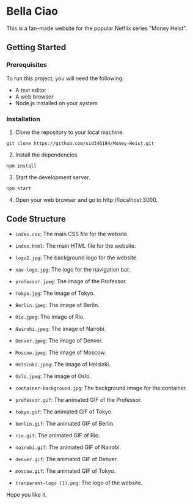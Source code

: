# Bella Ciao

This is a fan-made website for the popular Netflix series "Money Heist". 

## Getting Started

### Prerequisites

To run this project, you will need the following:

* A text editor
* A web browser
* Node.js installed on your system

### Installation

1. Clone the repository to your local machine.

```
git clone https://github.com/sid346184/Money-Heist.git
```

2. Install the dependencies.

```
npm install
```

3. Start the development server.

```
npm start
```

4. Open your web browser and go to http://localhost:3000.

## Code Structure

* `index.css`: The main CSS file for the website.
* `index.html`: The main HTML file for the website.

* `logo2.jpg`: The background logo for the website.
* `nav-logo.jpg`: The logo for the navigation bar.
* `professor.jpeg`: The image of the Professor.
* `Tokyo.jpg`: The image of Tokyo.
* `Berlin.jpeg`: The image of Berlin.
* `Rio.jpeg`: The image of Rio.
* `Nairobi.jpeg`: The image of Nairobi.
* `Denver.jpeg`: The image of Denver.
* `Moscow.jpeg`: The image of Moscow.
* `Helsinki.jpeg`: The image of Helsinki.
* `Oslo.jpeg`: The image of Oslo.
* `container-background.jpg`: The background image for the container.
* `professor.gif`: The animated GIF of the Professor.
* `tokyo.gif`: The animated GIF of Tokyo.
* `berlin.gif`: The animated GIF of Berlin.
* `rio.gif`: The animated GIF of Rio.
* `nairobi.gif`: The animated GIF of Nairobi.
* `denver.gif`: The animated GIF of Denver.
* `moscow.gif`: The animated GIF of Tokyo.
* `tranparent-logo (1).png`: The logo of the website.

Hope you like it.
  
